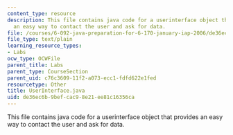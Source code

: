 ```yaml
---
content_type: resource
description: This file contains java code for a userinterface object that provides
  an easy way to contact the user and ask for data.
file: /courses/6-092-java-preparation-for-6-170-january-iap-2006/de36ec6b9befcac98e21ee81c16356ca_UserInterface.java
file_type: text/plain
learning_resource_types:
- Labs
ocw_type: OCWFile
parent_title: Labs
parent_type: CourseSection
parent_uid: c76c3609-11f2-a073-ecc1-fdfd622e1fed
resourcetype: Other
title: UserInterface.java
uid: de36ec6b-9bef-cac9-8e21-ee81c16356ca
---
```

This file contains java code for a userinterface object that provides an easy way to contact the user and ask for data.

